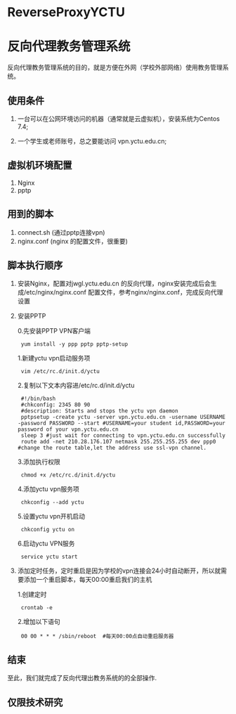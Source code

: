 # ReverseProxyYCTU
# 反向代理教务管理系统

反向代理教务管理系统的目的，就是方便在外网（学校外部网络）使用教务管理系统。

## 使用条件

1. 一台可以在公网环境访问的机器（通常就是云虚拟机），安装系统为Centos 7.4;

2. 一个学生或老师账号，总之要能访问 vpn.yctu.edu.cn;

## 虚拟机环境配置
1. Nginx
2. pptp

## 用到的脚本
1. connect.sh (通过pptp连接vpn)
2. nginx.conf (nginx 的配置文件，很重要)

## 脚本执行顺序
1. 安装Nginx，配置对jwgl.yctu.edu.cn 的反向代理，nginx安装完成后会生成/etc/nginx/nginx.conf 配置文件，参考nginx/nginx.conf，完成反向代理设置

2. 安装PPTP

    0.先安装PPTP VPN客户端 

        yum install -y ppp pptp pptp-setup
    
    1.新建yctu vpn启动服务项

        vim /etc/rc.d/init.d/yctu
 
    2.复制以下文本内容进/etc/rc.d/init.d/yctu
 
        #!/bin/bash
        #chkconfig: 2345 80 90
        #description: Starts and stops the yctu vpn daemon
        pptpsetup -create yctu -server vpn.yctu.edu.cn -username USERNAME -password PASSWORD --start #USERNAME=your student id,PASSWORD=your password of your vpn.yctu.edu.cn
        sleep 3 #just wait for connecting to vpn.yctu.edu.cn successfully
        route add -net 210.28.176.107 netmask 255.255.255.255 dev ppp0 #change the route table,let the address use ssl-vpn channel.
    
    3.添加执行权限
    
        chmod +x /etc/rc.d/init.d/yctu
    
    4.添加yctu vpn服务项

        chkconfig --add yctu
    
    5.设置yctu vpn开机启动
    
        chkconfig yctu on
    
    6.启动yctu VPN服务
    
        service yctu start 
    

3. 添加定时任务，定时重启是因为学校的vpn连接会24小时自动断开，所以就需要添加一个重启脚本，每天00:00重启我们的主机

    1.创建定时

        crontab -e
    
    2.增加以下语句

        00 00 * * * /sbin/reboot  #每天00:00点自动重启服务器

## 结束

至此，我们就完成了反向代理出教务系统的的全部操作.

## 仅限技术研究
